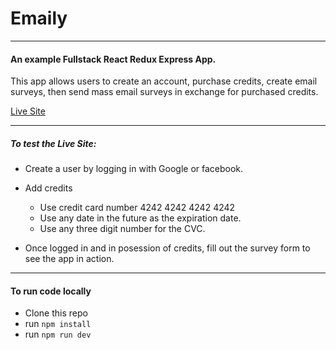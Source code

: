 # Emaily

---

#### An example Fullstack React Redux Express App.

This app allows users to create an account, purchase credits, create email surveys, then send mass email surveys in exchange for purchased credits.

[Live Site](https://node-react.herokuapp.com/)

---

##### To test the Live Site:

* Create a user by logging in with Google or facebook.
* Add credits
    * Use credit card number 4242 4242 4242 4242
    * Use any date in the future as the expiration date.
    * Use any three digit number for the CVC.

* Once logged in and in posession of credits, fill out the survey form to see the app in action.

---

#### To run code locally
* Clone this repo
* run `npm install`
* run `npm run dev`
